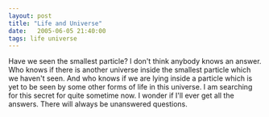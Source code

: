 ```yaml
---
layout: post
title: "Life and Universe"
date:   2005-06-05 21:40:00
tags: life universe
---
```

Have we seen the smallest particle? I don't think anybody knows an answer. Who knows if there is another universe inside the smallest particle which we haven't seen. And who knows if we are lying inside a particle which is yet to be seen by some other forms of life in this universe. I am searching for this secret for quite sometime now. I wonder if I'll ever get all the answers. There will always be unanswered questions.
